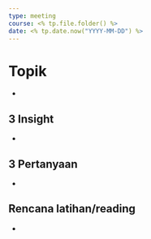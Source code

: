 ```yaml
---
type: meeting
course: <% tp.file.folder() %>
date: <% tp.date.now("YYYY-MM-DD") %>
---
```

# Topik
- 

## 3 Insight
- 

## 3 Pertanyaan
- 

## Rencana latihan/reading
- 

